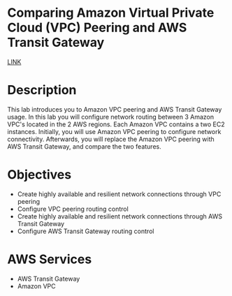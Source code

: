 # Comparing Amazon Virtual Private Cloud (VPC) Peering and AWS Transit Gateway

[LINK](https://skillbuilder.aws/learn/TN32W85EET/comparing-amazon-virtual-private-cloud-vpc-peering-and-aws-transit-gateway/PW3BB44R1V)

# **Description**

This lab introduces you to Amazon VPC peering and AWS Transit Gateway usage. In this lab you will configure network routing between 3 Amazon VPC's located in the 2 AWS regions. Each Amazon VPC contains a two EC2 instances. Initially, you will use Amazon VPC peering to configure network connectivity. Afterwards, you will replace the Amazon VPC peering with AWS Transit Gateway, and compare the two features.

# **Objectives**

- Create highly available and resilient network connections through VPC peering
- Configure VPC peering routing control
- Create highly available and resilient network connections through AWS Transit Gateway
- Configure AWS Transit Gateway routing control

# **AWS Services**

- AWS Transit Gateway
- Amazon VPC